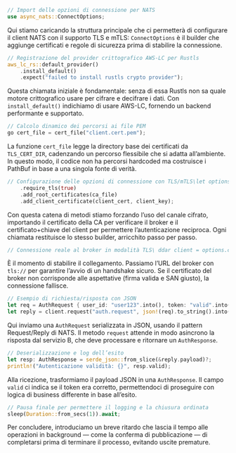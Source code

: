 ```rust
// Import delle opzioni di connessione per NATS
use async_nats::ConnectOptions;
``` 
Qui stiamo caricando la struttura principale che ci permetterà di configurare il client NATS con il supporto TLS e mTLS: `ConnectOptions` è il builder che aggiunge certificati e regole di sicurezza prima di stabilire la connessione.

```rust
// Registrazione del provider crittografico AWS-LC per Rustls
aws_lc_rs::default_provider()
    .install_default()
    .expect("failed to install rustls crypto provider");
``` 
Questa chiamata iniziale è fondamentale: senza di essa Rustls non sa quale motore crittografico usare per cifrare e decifrare i dati. Con `install_default()` indichiamo di usare AWS-LC, fornendo un backend performante e supportato.

```rust
// Calcolo dinamico dei percorsi ai file PEM
go cert_file = cert_file("client.cert.pem");
``` 
La funzione `cert_file` legge la directory base dei certificati da `TLS_CERT_DIR`, cadenzando un percorso flessibile che si adatta all’ambiente. In questo modo, il codice non ha percorsi hardcoded ma costruisce i PathBuf in base a una singola fonte di verità.

```rust
// Configurazione delle opzioni di connessione con TLS/mTLS\let options = ConnectOptions::new()
    .require_tls(true)
    .add_root_certificates(ca_file)
    .add_client_certificate(client_cert, client_key);
``` 
Con questa catena di metodi stiamo forzando l’uso del canale cifrato, importando il certificato della CA per verificare il broker e il certificato+chiave del client per permettere l’autenticazione reciproca. Ogni chiamata restituisce lo stesso builder, arricchito passo per passo.

```rust
// Connessione reale al broker in modalità TLS\ ddar client = options.connect("tls://nats:4222").await?;
``` 
È il momento di stabilire il collegamento. Passiamo l’URL del broker con `tls://` per garantire l’avvio di un handshake sicuro. Se il certificato del broker non corrisponde alle aspettative (firma valida e SAN giusto), la connessione fallisce.

```rust
// Esempio di richiesta/risposta con JSON
let req = AuthRequest { user_id: "user123".into(), token: "valid".into() };
let reply = client.request("auth.request", json!(req).to_string().into()).await?;
``` 
Qui inviamo una `AuthRequest` serializzata in JSON, usando il pattern Request/Reply di NATS. Il metodo `request` attende in modo asincrono la risposta dal servizio B, che deve processare e ritornare un `AuthResponse`.

```rust
// Deserializzazione e log dell’esito
let resp: AuthResponse = serde_json::from_slice(&reply.payload)?;
println!("Autenticazione validità: {}", resp.valid);
``` 
Alla ricezione, trasformiamo il payload JSON in una `AuthResponse`. Il campo `valid` ci indica se il token era corretto, permettendoci di proseguire con logica di business differente in base all’esito.

```rust
// Pausa finale per permettere il logging e la chiusura ordinata
sleep(Duration::from_secs(1)).await;
``` 
Per concludere, introduciamo un breve ritardo che lascia il tempo alle operazioni in background — come la conferma di pubblicazione — di completarsi prima di terminare il processo, evitando uscite premature.
